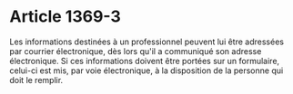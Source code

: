 # Article 1369-3

Les informations destinées à un professionnel peuvent lui être adressées par courrier électronique, dès lors qu'il a communiqué son adresse électronique.   Si ces informations doivent être portées sur un formulaire, celui-ci est mis, par voie électronique, à la disposition de la personne qui doit le remplir.